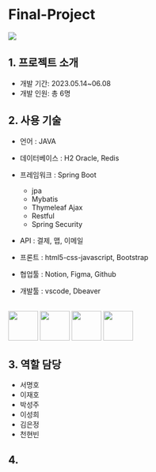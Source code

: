 # Final-Project 
<img src="https://github.com/pknu05/Final-Project/assets/123917210/057360af-fc74-432e-be58-b1cf3e4de3c5.png">
</br>

## 1. 프로젝트 소개
- 개발 기간: 2023.05.14~06.08
- 개발 인원: 총 6명


## 2. 사용 기술
- 언어 : JAVA
- 데이터베이스 : H2 Oracle, Redis
- 프레임워크 : Spring Boot
    - jpa
    - Mybatis
    - Thymeleaf Ajax
    - Restful
    - Spring Security
      
- API : 결제, 맵, 이메일
- 프론트 : html5-css-javascript, Bootstrap
- 협업툴 : Notion, Figma, Github
- 개발툴 : vscode, Dbeaver
<br/>
  <img src="https://github.com/pknu05/Final-Project/assets/123917210/6a965e19-15a5-488f-95bb-1f56b6375b36.png" width="60">
  <img src="https://github.com/pknu05/Final-Project/assets/123917210/a0b16d0a-2c60-43de-908d-7f961a9caffa" width="60">
  <img src="https://github.com/pknu05/Final-Project/assets/123917210/fe8ad23c-f6c5-45d4-9b3d-6359b994b4e8" width="60">
  <img src="https://github.com/pknu05/Final-Project/assets/123917210/e5483ab7-fa74-478a-bb3e-9844b2443e3a" width="60">
  

## 3. 역할 담당

 - 서명호
 - 이재호
 - 박성주
 - 이성희
 - 김은정
 - 천현빈

## 4. 
   
  

